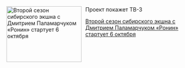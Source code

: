 <!--2025-09-01 11:45:25-->
<div class="yb">
  <div class="rss kino_kino"><a href="https://www.kino-teatr.ru/kino/news/y2025/9-1/38826/" title="Второй сезон сибирского экшна с Дмитрием Паламарчуком «Ронин» стартует 6 октября"><img src="https://www.kino-teatr.ru/news/6/2/38826/poster.jpg" width="196" height="147" align="left" hspace="5" style="margin: 0px 10px 0px 5px" alt="Второй сезон сибирского экшна с Дмитрием Паламарчуком «Ронин» стартует 6 октября"/></a>Проект покажет ТВ-3 <p class="titl"><a href="https://www.kino-teatr.ru/kino/news/y2025/9-1/38826/">Второй сезон сибирского экшна с Дмитрием Паламарчуком «Ронин» стартует 6 октября</a></p></div>
</div>
